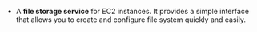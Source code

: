* A **file storage service** for EC2 instances. It provides a simple interface that allows you to create and configure file system quickly and easily.

